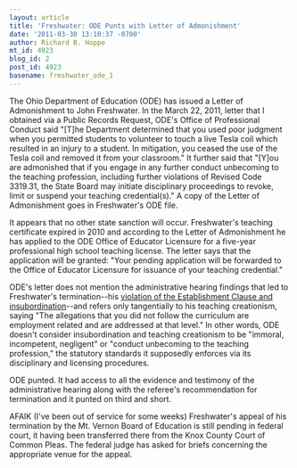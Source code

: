 ```yaml
---
layout: article
title: 'Freshwater: ODE Punts with Letter of Admonishment'
date: '2011-03-30 13:10:37 -0700'
author: Richard B. Hoppe
mt_id: 4923
blog_id: 2
post_id: 4923
basename: freshwater_ode_1
---
```

The Ohio Department of Education (ODE) has issued a Letter of Admonishment to John Freshwater.  In the March 22, 2011, letter that I obtained via a Public Records Request, ODE's Office of Professional Conduct said "\[T\]he Department determined that you used poor judgment when you permitted students to volunteer to touch a live Tesla coil which resulted in an injury to a student.  In mitigation, you ceased the use of the Tesla coil and removed it from your classroom."  It further said that "\[Y\]ou are admonished that if you engage in any further conduct unbecoming to the teaching profession, including further violations of Revised Code 3319.31, the State Board may initiate disciplinary proceedings to revoke, limit or suspend your teaching credential(s)."  A copy of the Letter of Admonishment goes in Freshwater's ODE file.

It appears that no other state sanction will occur.  Freshwater's teaching certificate expired in 2010 and according to the Letter of Admonishment he has applied to the ODE Office of Educator Licensure for a five-year professional high school teaching license.  The letter says that the application will be granted: "Your pending application will be forwarded to the Office of Educator Licensure for issuance of your teaching credential."

ODE's letter does not mention the administrative hearing findings that led to Freshwater's termination--his [violation of the Establishment Clause and insubordination](http://pandasthumb.org/cgi-bin/mt/mt-search.fcgi?blog_id=2&amp;tag=Freshwater&amp;limit=20)--and refers only tangentially to his teaching creationism, saying "The allegations that you did not follow the curriculum are employment related and are addressed at that level."  In other words, ODE doesn't consider insubordination and teaching creationism to be "immoral, incompetent, negligent" or "conduct unbecoming to the teaching profession," the statutory standards it supposedly enforces via its disciplinary and licensing procedures.

ODE punted.  It had access to all the evidence and testimony of the administrative hearing along with the referee's recommendation for termination and it punted on third and short.  

AFAIK (I've been out of service for some weeks) Freshwater's appeal of his termination by the Mt. Vernon Board of Education is still pending in federal court, it having been transferred there from the Knox County Court of Common Pleas. The federal judge has asked for briefs concerning the appropriate venue for the appeal.
